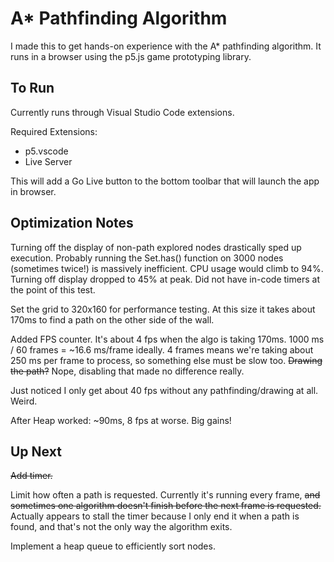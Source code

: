 # A\* Pathfinding Algorithm

I made this to get hands-on experience with the A\* pathfinding algorithm. It runs in a browser using the p5.js game prototyping library.

## To Run

Currently runs through Visual Studio Code extensions.

Required Extensions:

- p5.vscode
- Live Server

This will add a Go Live button to the bottom toolbar that will launch the app in browser.

## Optimization Notes

Turning off the display of non-path explored nodes drastically sped up execution. Probably running the Set.has() function on 3000 nodes (sometimes twice!) is massively inefficient. CPU usage would climb to 94%. Turning off display dropped to 45% at peak. Did not have in-code timers at the point of this test.

Set the grid to 320x160 for performance testing. At this size it takes about 170ms to find a path on the other side of the wall.

Added FPS counter. It's about 4 fps when the algo is taking 170ms. 1000 ms / 60 frames = ~16.6 ms/frame ideally. 4 frames means we're taking about 250 ms per frame to process, so something else must be slow too. ~~Drawing the path?~~ Nope, disabling that made no difference really.

Just noticed I only get about 40 fps without any pathfinding/drawing at all. Weird.

After Heap worked: ~90ms, 8 fps at worse. Big gains!

## Up Next

~~Add timer.~~

Limit how often a path is requested. Currently it's running every frame, ~~and sometimes one algorithm doesn't finish before the next frame is requested.~~ Actually appears to stall the timer because I only end it when a path is found, and that's not the only way the algorithm exits.

Implement a heap queue to efficiently sort nodes.

